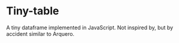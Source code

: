 # Tiny-table
A tiny dataframe implemented in JavaScript. Not inspired by, but by accident similar to Arquero.
